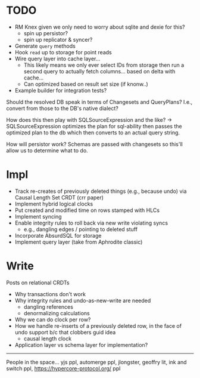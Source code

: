 # TODO
- RM Knex given we only need to worry about sqlite and dexie for this?
  - spin up persistor?
  - spin up replicator & syncer?
- Generate `query` methods
- Hook `read` up to storage for point reads
- Wire query layer into cache layer...
  - This likely means we only ever select IDs from storage then run a second
  query to actually fetch columns... based on delta with cache...
  - Can optimized based on result set size (if knonw..)
- Example builder for integration tests?

Should the resolved DB speak in terms of Changesets and QueryPlans?
I.e., convert from those to the DB's native dialect?

How does this then play with SQLSourceExpression and the like?
-> SQLSourceExpression optimizes the plan for sql-ability then passes the optimized plan to the db which then converts
to an actual query string.

How will persistor work? Schemas are passed with changesets so this'll allow us to determine what to do.

# Impl
- Track re-creates of previously deleted things (e.g., because undo) via Causal Length Set CRDT (crr paper)
- Implement hybrid logical clocks
- Put created and modified time on rows stamped with HLCs
- Implement syncing
- Enable integrity rules to roll back via new write violating syncs
  - e.g., dangling edges / pointing to deleted stuff
- Incorporate AbsurdSQL for storage
- Implement query layer (take from Aphrodite classic)

# Write
Posts on relational CRDTs

- Why transactions don't work
- Why integrity rules and undo-as-new-write are needed
  - dangling references
  - denormalizing calculations
- Why we can do clock per row?
- How we handle re-inserts of a previously deleted row, in the face of undo support b/c that clobbers guid idea
  - causal length clock
- Application layer vs schema layer for implementation?


---
People in the space... yjs ppl, automerge ppl, jlongster, geoffry lit, ink and switch ppl, https://hypercore-protocol.org/ ppl